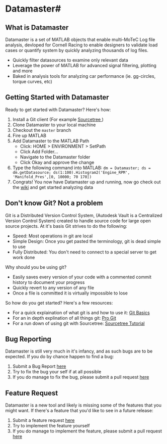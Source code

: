 # Datamaster#

## What is Datamaster ##
Datamaster is a set of MATLAB objects that enable multi-MoTeC Log file analysis, devloped for Cornell Racing to enable designers to validate load cases or quantify system by quickly analyzing thousands of log files.

* Quickly filter datasources to examine only relevant data
* Leverage the power of MATLAB for advanced signal filtering, plotting and more
* Baked in analysis tools for analyzing car performance (ie. gg-circles, torque curves, etc)

## Getting Started with Datamaster ##
Ready to get started with Datamaster? Here's how:

1. Install a Git client (For example [Sourcetree ](https://www.sourcetreeapp.com/))
2. Clone Datamaster to your local machine
3. Checkout the `master` branch
4. Fire up MATLAB
5. Add Datamaster to the MATLAB Path
    * Click: HOME > ENVIRONMENT > SetPath
    * Click Add Folder...
    * Navigate to the Datamaster folder
    * Click Okay and approve the change
6. Type the following command into MATLAB: `dm = Datamaster; ds = dm.getDatasource; ds(1:100).Histogram2('Engine_RPM', 'Manifold_Pres',[0, 10000; 70 170])`
7. Congrats! You now have Datamaster up and running, now go check out the [wiki](https://bitbucket.org/cornellracingsimulation/datamaster/wiki/Home) and get started analyzing data

## Don't know Git? Not a problem ##
Git is a Distributed Version Control System, (Autodesk Vault is a Centralized Version Control System) created to handle source code for large open source projects. At it's basis Git strives to do the following:

* Speed: Most operations in git are local
* Simple Design: Once you get pasted the terminology, git is dead simple to use
* Fully Distributed: You don't need to connect to a special server to get work done

Why should you be using git?

* Easily saves every version of your code with a commented commit history to document your progress
* Quickly revert to any version of any file
* Once a file is committed it is virtually impossible to lose

So how do you get started? Here's a few resources:

* For a quick explaination of what git is and how to use it: [Git Basics](https://git-scm.com/book/en/v2/Git-Basics-Getting-a-Git-Repository)
* For an in depth explination of all things git: [Pro Git](https://git-scm.com/book/en/v2)
* For a run down of using git with Sourcetree: [Sourcetree Tutorial](https://confluence.atlassian.com/bitbucket/tutorial-learn-sourcetree-with-bitbucket-cloud-760120235.html?_ga=1.17903230.693814136.1476383528)

## Bug Reporting ##
Datamaster is still very much in it's infancy, and as such bugs are to be expected. If you do by chance happen to find a bug:

1. Submit a Bug Report [here](https://bitbucket.org/cornellracingsimulation/datamaster/issues/new)
2. Try to fix the bug your self if at all possible
3. If you do manage to fix the bug, please submit a pull request [here](https://bitbucket.org/cornellracingsimulation/datamaster/pull-requests/)

## Feature Request ##
Datamaster is a new tool and likely is missing some of the features that you might want. If there's a feature that you'd like to see in a future release:

1. Submit a feature request [here](https://bitbucket.org/cornellracingsimulation/datamaster/issues/new)
2. Try to implement the feature yourself
3. If you do manage to implement the feature, please submit a pull request [here](https://bitbucket.org/cornellracingsimulation/datamaster/pull-requests/)